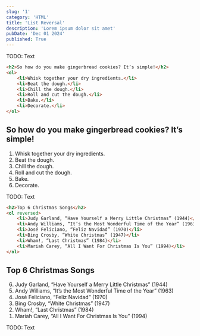 ```yaml
---
slug: '1'
category: 'HTML'
title: 'List Reversal'
description: 'Lorem ipsum dolor sit amet'
pubDate: 'Dec 01 2024'
published: True
---
```


TODO: Text


```html
<h2>So how do you make gingerbread cookies? It’s simple!</h2>
<ol>
	<li>Whisk together your dry ingredients.</li>
	<li>Beat the dough.</li>
	<li>Chill the dough.</li>
	<li>Roll and cut the dough.</li>
	<li>Bake.</li>
	<li>Decorate.</li>
</ol>
```

<h2>So how do you make gingerbread cookies? It’s simple!</h2>
<ol>
	<li>Whisk together your dry ingredients.</li>
	<li>Beat the dough.</li>
	<li>Chill the dough.</li>
	<li>Roll and cut the dough.</li>
	<li>Bake.</li>
	<li>Decorate.</li>
</ol>


TODO: Text


```html
<h2>Top 6 Christmas Songs</h2>
<ol reversed>
	<li>Judy Garland, “Have Yourself a Merry Little Christmas” (1944)</li>
	<li>Andy Williams, “It’s the Most Wonderful Time of the Year” (1963)</li>
	<li>José Feliciano, “Feliz Navidad” (1970)</li>
	<li>Bing Crosby, “White Christmas” (1947)</li>
	<li>Wham!, “Last Christmas” (1984)</li>
	<li>Mariah Carey, “All I Want For Christmas Is You” (1994)</li>
</ol>
```

<h2>Top 6 Christmas Songs</h2>
<ol reversed>
	<li>Judy Garland, “Have Yourself a Merry Little Christmas” (1944)</li>
	<li>Andy Williams, “It’s the Most Wonderful Time of the Year” (1963)</li>
	<li>José Feliciano, “Feliz Navidad” (1970)</li>
	<li>Bing Crosby, “White Christmas” (1947)</li>
	<li>Wham!, “Last Christmas” (1984)</li>
	<li>Mariah Carey, “All I Want For Christmas Is You” (1994)</li>
</ol>

TODO: Text